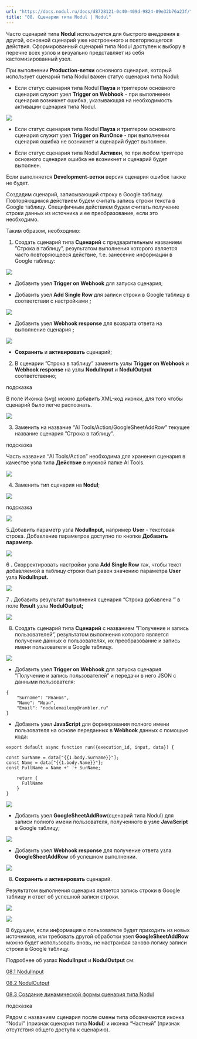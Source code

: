 ```yaml
---
url: "https://docs.nodul.ru/docs/d8728121-0c40-409d-9824-09e32b76a23f/"
title: "08. Сценарии типа Nodul | Nodul"
---
```


Часто сценарий типа **Nodul** используется для быстрого внедрения в другой, основной сценарий уже настроенного и повторяющегося действия. Сформированный сценарий типа Nodul доступен к выбору в перечне всех узлов и визуально представляет из себя кастомизированный узел.

При выполнении **Production-ветки** основного сценария, который использует сценарий типа Nodul важен статус сценария типа Nodul:

- Если статус сценария типа Nodul **Пауза** и триггером основного сценария служит узел **Trigger on Webhook** \- при выполнении сценария возникнет ошибка, указывающая на необходимость активации сценария типа Nodul.

![](https://docs.nodul.ru/img/notion/5e855dc2-2eb5-414b-9219-a2608e3436ad/Untitled.png)

- Если статус сценария типа Nodul **Пауза** и триггером основного сценария служит узел **Trigger on RunOnce** \- при выполнении сценария ошибка не возникнет и сценарий будет выполнен.

- Если статус сценария типа Nodul **Активен**, то при любом триггере основного сценария ошибка не возникнет и сценарий будет выполнен.

Если выполняется **Development-ветки** версия сценария ошибок также не будет.

Создадим сценарий, записывающий строку в Google таблицу. Повторяющимся действием будем считать запись строки текста в Google таблицу. Специфичным действием будем считать получение строки данных из источника и ее преобразование, если это необходимо.

Таким образом, необходимо:

1. Создать сценарий типа **Сценарий** с предварительным названием ”Строка в таблицу”, результатом выполнения которого является часто повторяющееся действие, т.е. занесение информации в Google таблицу:

![](https://docs.nodul.ru/img/notion/dc8a31fd-1201-40aa-aed8-d3671d252ddc/Untitled.png)

- Добавить узел **Trigger on Webhook** для запуска сценария;

- Добавить узел **Add Single Row** для записи строки в Google таблицу в соответствии с настройками **;**

![](https://docs.nodul.ru/img/notion/352dd76e-f194-4f85-9ff1-fa1db6c8afc3/Untitled.png)

- Добавить узел **Webhook response** для возврата ответа на выполнение сценария **;**

![](https://docs.nodul.ru/img/notion/4105daa9-2cc5-4af2-857c-10b0412833eb/Untitled.png)

- **Сохранить** и **активировать** сценарий;

2. В сценарии ”Строка в таблицу” заменить узлы **Trigger on Webhook** и **Webhook response** на узлы **NodulInput** и **NodulOutput** соответственно;

подсказка

В поле Иконка (svg) можно добавить XML-код иконки, для того чтобы сценарий было легче распознать.

![](https://docs.nodul.ru/img/notion/dd670515-7066-4409-aed8-c8456f2dd2b5/Untitled.png)

3. Заменить на название “Al Tools/Action/GoogleSheetAddRow” текущее название сценария ”Строка в таблицу”.

подсказка

Часть названия “Al Tools/Action” необходима для хранения сценария в качестве узла типа **Действие** в нужной папке Al Tools.

![](https://docs.nodul.ru/img/notion/13be980a-99a0-428a-a6ea-0164175e8675/Untitled.png)

4. Заменить тип сценария на **Nodul**;

![](https://docs.nodul.ru/img/notion/961bc51e-4e43-4864-bc70-1db162f0ebbf/Untitled.png)

подсказка

![](https://docs.nodul.ru/img/notion/62628385-0916-4881-a680-023ea03f65e7/Untitled.png)

5.Добавить параметр узла **NodulInput,** например **User** \- текстовая строка. Добавление параметров доступно по кнопке **Добавить параметр**.

![](https://docs.nodul.ru/img/notion/3d265f81-18e9-492a-830f-0d9c7c75a008/Untitled.png)

6 **.** Скорректировать настройки узла **Add Single Row** так, чтобы текст добавляемой в таблицу строки был равен значению параметра **User** узла **NodulInput.**

![](https://docs.nodul.ru/img/notion/a1685a12-eb26-4708-9287-9d094fb5e703/Untitled.png)

7 **.** Добавить результат выполнения сценария “Строка добавлена **”** в поле **Result** узла **NodulOutput;**

![](https://docs.nodul.ru/img/notion/e7dcb751-e10a-47a7-aa05-13e2e6e1fe7b/Untitled.png)

8. Создать сценарий типа **Сценарий** с названием ”Получение и запись пользователей”, результатом выполнения которого является получение данных о пользователях, их преобразование и запись имени пользователя в Google таблицу.

![](https://docs.nodul.ru/img/notion/4198d4d4-f652-449a-866d-1e494b9e6e32/Untitled.png)

- Добавить узел **Trigger on Webhook** для запуска сценария ”Получение и запись пользователей” и передачи в него JSON с данными пользователя:

```codeBlockLines_e6Vv
{
	"Surname": "Иванов",
	"Name": "Иван",
	"Email": "nodulemailexp@rambler.ru"
}

```

- Добавить узел **JavaScript** для формирования полного имени пользователя на основе переданных в **Webhook** данных с помощью кода:

```codeBlockLines_e6Vv
export default async function run({execution_id, input, data}) {

const SurName = data["{{1.body.Surname}}"];
const Name = data["{{1.body.Name}}"];
const FullName = Name +' '+ SurName;

    return {
      FullName
    }
}

```

![](https://docs.nodul.ru/img/notion/10c383a7-b29f-4106-b6bb-00185d13fd45/Untitled.png)

- Добавить узел **GoogleSheetAddRow**(сценарий типа Nodul) для записи полного имени пользователя, полученного в узле **JavaScript** в Google таблицу;

![](https://docs.nodul.ru/img/notion/c6029768-4b3c-4685-985f-da73f41b44cb/Untitled.png)

- Добавить узел **Webhook response** для получение ответа узла **GoogleSheetAddRow** об успешном выполнении.

![](https://docs.nodul.ru/img/notion/cdd2d7ae-6efe-4669-84e5-9ee84c05c518/Untitled.png)

8. **Сохранить** и **активировать** сценарий.

Результатом выполнения сценария является запись строки в Google таблицу и ответ об успешной записи строки.

![](https://docs.nodul.ru/img/notion/e2d6e363-fa58-4e3b-a55c-6532ff659ed4/Untitled.png)

![](https://docs.nodul.ru/img/notion/b32ae181-1bcd-4b0d-b0f4-6e0c9cc7c860/Untitled.png)

В будущем, если информация о пользователе будет приходить из новых источников, или требовать другой обработки узел **GoogleSheetAddRow** можно будет использовать вновь, не настраивая заново логику записи строки в Google таблицу.

Подробнее об узлах **NodulInput** и **NodulOutput** см:

[08.1 NodulInput](https://docs.nodul.ru/docs/140d254f-c50f-4455-a0e1-e57e9f490526)

[08.2 NodulOutput](https://docs.nodul.ru/docs/1da7c32c-f364-4974-9816-34b64ca516f1)

[08.3 Создание динамической формы сценария типа Nodul](https://docs.nodul.ru/docs/f6247859-df69-4434-a78b-1ab14c0f7abf)

подсказка

Рядом с названием сценария после смены типа обозначаются иконка “Nodul” (признак сценария типа **Nodul**) и иконка “Частный” (признак отсутствия общего доступа к сценарию).